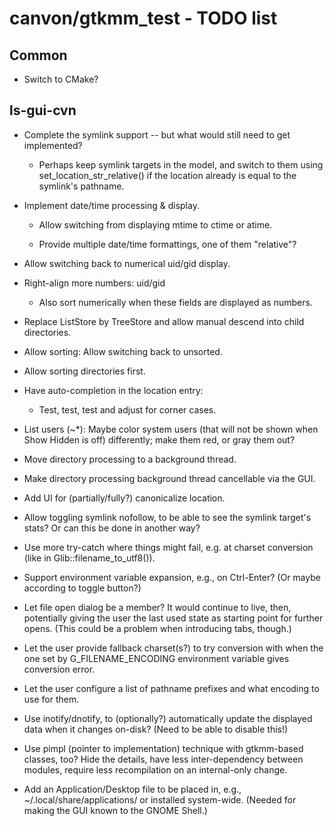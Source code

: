 # canvon/gtkmm\_test - TODO list


## Common

  * Switch to CMake?


## ls-gui-cvn

  * Complete the symlink support -- but what would still need to get implemented?

    * Perhaps keep symlink targets in the model,
      and switch to them using set_location_str_relative()
      if the location already is equal to the symlink's pathname.

  * Implement date/time processing & display.

    * Allow switching from displaying mtime to ctime or atime.

    * Provide multiple date/time formattings, one of them "relative"?

  * Allow switching back to numerical uid/gid display.

  * Right-align more numbers: uid/gid

    * Also sort numerically when these fields are displayed as numbers.

  * Replace ListStore by TreeStore and allow manual descend into child directories.

  * Allow sorting: Allow switching back to unsorted.

  * Allow sorting directories first.

  * Have auto-completion in the location entry:

    * Test, test, test and adjust for corner cases.

  * List users (~*): Maybe color system users (that will not be shown
    when Show Hidden is off) differently; make them red, or gray them out?

  * Move directory processing to a background thread.

  * Make directory processing background thread cancellable via the GUI.

  * Add UI for (partially/fully?) canonicalize location.

  * Allow toggling symlink nofollow, to be able to see the symlink target's stats?
    Or can this be done in another way?

  * Use more try-catch where things might fail, e.g. at charset conversion
    (like in Glib::filename_to_utf8()).

  * Support environment variable expansion, e.g., on Ctrl-Enter?
    (Or maybe according to toggle button?)

  * Let file open dialog be a member? It would continue to live, then,
    potentially giving the user the last used state as starting point
    for further opens. (This could be a problem when introducing tabs, though.)

  * Let the user provide fallback charset(s?) to try conversion with when
    the one set by G_FILENAME_ENCODING environment variable gives conversion
    error.

  * Let the user configure a list of pathname prefixes and what encoding
    to use for them.

  * Use inotify/dnotify, to (optionally?) automatically update the displayed data
    when it changes on-disk? (Need to be able to disable this!)

  * Use pimpl (pointer to implementation) technique with gtkmm-based classes,
    too? Hide the details, have less inter-dependency between modules,
    require less recompilation on an internal-only change.

  * Add an Application/Desktop file to be placed in, e.g.,
    ~/.local/share/applications/ or installed system-wide.
    (Needed for making the GUI known to the GNOME Shell.)

